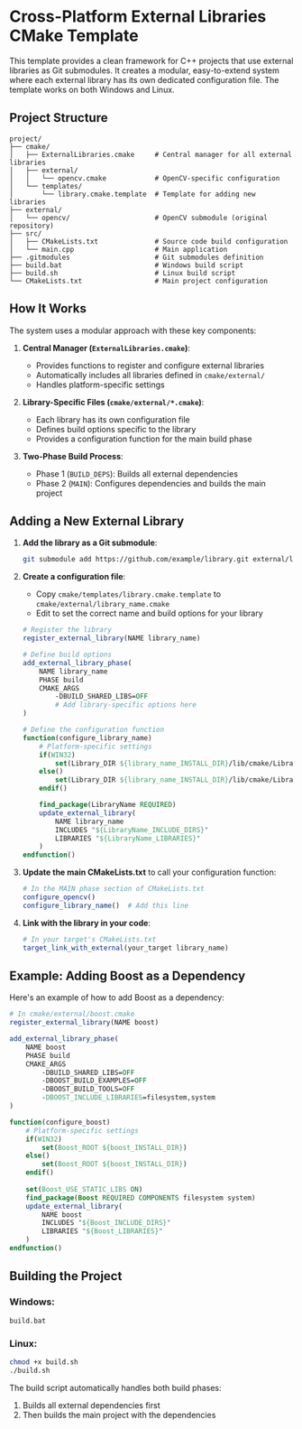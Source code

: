 ﻿# Cross-Platform External Libraries CMake Template

This template provides a clean framework for C++ projects that use external libraries as Git submodules. It creates a modular, easy-to-extend system where each external library has its own dedicated configuration file. The template works on both Windows and Linux.

## Project Structure

```
project/
├── cmake/
│   ├── ExternalLibraries.cmake     # Central manager for all external libraries
│   ├── external/
│   │   └── opencv.cmake            # OpenCV-specific configuration
│   └── templates/
│       └── library.cmake.template  # Template for adding new libraries
├── external/
│   └── opencv/                     # OpenCV submodule (original repository)
├── src/
│   ├── CMakeLists.txt              # Source code build configuration
│   └── main.cpp                    # Main application
├── .gitmodules                     # Git submodules definition
├── build.bat                       # Windows build script
├── build.sh                        # Linux build script
└── CMakeLists.txt                  # Main project configuration
```

## How It Works

The system uses a modular approach with these key components:

1. **Central Manager (`ExternalLibraries.cmake`)**: 
   - Provides functions to register and configure external libraries
   - Automatically includes all libraries defined in `cmake/external/`
   - Handles platform-specific settings

2. **Library-Specific Files (`cmake/external/*.cmake`)**: 
   - Each library has its own configuration file
   - Defines build options specific to the library
   - Provides a configuration function for the main build phase

3. **Two-Phase Build Process**:
   - Phase 1 (`BUILD_DEPS`): Builds all external dependencies
   - Phase 2 (`MAIN`): Configures dependencies and builds the main project

## Adding a New External Library

1. **Add the library as a Git submodule**:
   ```bash
   git submodule add https://github.com/example/library.git external/library_name
   ```

2. **Create a configuration file**:
   - Copy `cmake/templates/library.cmake.template` to `cmake/external/library_name.cmake`
   - Edit to set the correct name and build options for your library

   ```cmake
   # Register the library
   register_external_library(NAME library_name)

   # Define build options
   add_external_library_phase(
       NAME library_name
       PHASE build
       CMAKE_ARGS
           -DBUILD_SHARED_LIBS=OFF
           # Add library-specific options here
   )

   # Define the configuration function
   function(configure_library_name)
       # Platform-specific settings
       if(WIN32)
           set(Library_DIR ${library_name_INSTALL_DIR}/lib/cmake/Library CACHE PATH "Path to LibraryConfig.cmake")
       else()
           set(Library_DIR ${library_name_INSTALL_DIR}/lib/cmake/Library CACHE PATH "Path to LibraryConfig.cmake")
       endif()

       find_package(LibraryName REQUIRED)
       update_external_library(
           NAME library_name
           INCLUDES "${LibraryName_INCLUDE_DIRS}"
           LIBRARIES "${LibraryName_LIBRARIES}"
       )
   endfunction()
   ```

3. **Update the main CMakeLists.txt** to call your configuration function:
   ```cmake
   # In the MAIN phase section of CMakeLists.txt
   configure_opencv()
   configure_library_name()  # Add this line
   ```

4. **Link with the library in your code**:
   ```cmake
   # In your target's CMakeLists.txt
   target_link_with_external(your_target library_name)
   ```

## Example: Adding Boost as a Dependency

Here's an example of how to add Boost as a dependency:

```cmake
# In cmake/external/boost.cmake
register_external_library(NAME boost)

add_external_library_phase(
    NAME boost
    PHASE build
    CMAKE_ARGS
        -DBUILD_SHARED_LIBS=OFF
        -DBOOST_BUILD_EXAMPLES=OFF
        -DBOOST_BUILD_TOOLS=OFF
        -DBOOST_INCLUDE_LIBRARIES=filesystem,system
)

function(configure_boost)
    # Platform-specific settings
    if(WIN32)
        set(Boost_ROOT ${boost_INSTALL_DIR})
    else()
        set(Boost_ROOT ${boost_INSTALL_DIR})
    endif()
    
    set(Boost_USE_STATIC_LIBS ON)
    find_package(Boost REQUIRED COMPONENTS filesystem system)
    update_external_library(
        NAME boost
        INCLUDES "${Boost_INCLUDE_DIRS}"
        LIBRARIES "${Boost_LIBRARIES}"
    )
endfunction()
```

## Building the Project

### Windows:
```batch
build.bat
```

### Linux:
```bash
chmod +x build.sh
./build.sh
```

The build script automatically handles both build phases:
1. Builds all external dependencies first
2. Then builds the main project with the dependencies